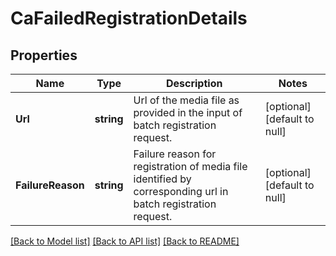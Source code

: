 # CaFailedRegistrationDetails

## Properties
Name | Type | Description | Notes
------------ | ------------- | ------------- | -------------
**Url** | **string** | Url of the media file as provided in the input of batch registration request. | [optional] [default to null]
**FailureReason** | **string** | Failure reason for registration of media file identified by corresponding url in batch registration request. | [optional] [default to null]

[[Back to Model list]](../README.md#documentation-for-models) [[Back to API list]](../README.md#documentation-for-api-endpoints) [[Back to README]](../README.md)

